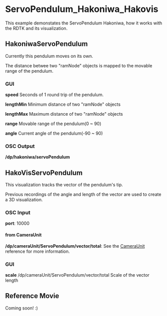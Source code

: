 # ServoPendulum_Hakoniwa_Hakovis

This example demonstates the ServoPendulum Hakoniwa, how it works with the RDTK and its visualization.

## HakoniwaServoPendulum

Currently this pendulum moves on its own.

The distance betwee two "ramNode" objects is mapped to the movable range of the pendulum.

### GUI

**speed** Seconds of 1 round trip of the pendulum.

**lengthMin** Minimum distance of two "ramNode" objects

**lengthMax** Maximum distance of two "ramNode" objects

**range** Movable range of the pendulum(0 ~ 90)

**angle** Current angle of the pendulum(-90 ~ 90)

### OSC Output
**/dp/hakoniwa/servoPendulum**

## HakoVisServoPendulum

This visualization tracks the vector of the pendulum's tip. 

Previous recordings of the angle and length of the vector are used to create a 3D visualization.

### OSC Input

**port**: 10000

#### from CameraUnit

**/dp/cameraUnit/ServoPendulum/vector/total**: See the [CameraUnit](https://github.com/YCAMInterlab/RAMDanceToolkit/tree/master/apps/CameraUnit) reference for more information.

### GUI

**scale** /dp/cameraUnit/ServoPendulum/vector/total Scale of the vector length

## Reference Movie

Coming soon! :)
